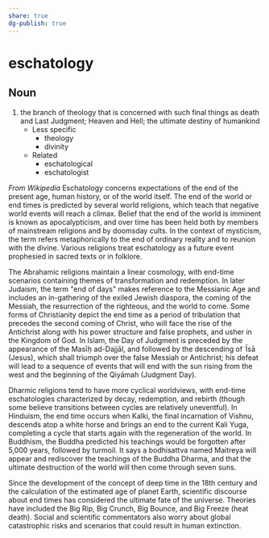 ```yaml
---
share: true
dg-publish: true
---
```

# eschatology


## Noun

1. the branch of theology that is concerned with such final things as death and Last Judgment; Heaven and Hell; the ultimate destiny of humankind
	- Less specific
		- theology
		- divinity
	- Related
		- eschatological
		- eschatologist

*From Wikipedia*
Eschatology concerns expectations of the end of the present age, human history, or of the world itself. The end of the world or end times is predicted by several world religions, which teach that negative world events will reach a climax. Belief that the end of the world is imminent is known as apocalypticism, and over time has been held both by members of mainstream religions and by doomsday cults. In the context of mysticism, the term refers metaphorically to the end of ordinary reality and to reunion with the divine. Various religions treat eschatology as a future event prophesied in sacred texts or in folklore.

The Abrahamic religions maintain a linear cosmology, with end-time scenarios containing themes of transformation and redemption. In later Judaism, the term "end of days" makes reference to the Messianic Age and includes an in-gathering of the exiled Jewish diaspora, the coming of the Messiah, the resurrection of the righteous, and the world to come. Some forms of Christianity depict the end time as a period of tribulation that precedes the second coming of Christ, who will face the rise of the Antichrist along with his power structure and false prophets, and usher in the Kingdom of God. In Islam, the Day of Judgment is preceded by the appearance of the Masīḥ ad-Dajjāl, and followed by the descending of ʿĪsā (Jesus), which shall triumph over the false Messiah or Antichrist; his defeat will lead to a sequence of events that will end with the sun rising from the west and the beginning of the Qiyāmah (Judgment Day).

Dharmic religions tend to have more cyclical worldviews, with end-time eschatologies characterized by decay, redemption, and rebirth (though some believe transitions between cycles are relatively uneventful). In Hinduism, the end time occurs when Kalki, the final incarnation of Vishnu, descends atop a white horse and brings an end to the current Kali Yuga, completing a cycle that starts again with the regeneration of the world. In Buddhism, the Buddha predicted his teachings would be forgotten after 5,000 years, followed by turmoil. It says a bodhisattva named Maitreya will appear and rediscover the teachings of the Buddha Dharma, and that the ultimate destruction of the world will then come through seven suns.

Since the development of the concept of deep time in the 18th century and the calculation of the estimated age of planet Earth, scientific discourse about end times has considered the ultimate fate of the universe. Theories have included the Big Rip, Big Crunch, Big Bounce, and Big Freeze (heat death). Social and scientific commentators also worry about global catastrophic risks and scenarios that could result in human extinction.